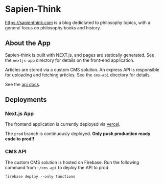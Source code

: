 # Sapien-Think

https://sapienthink.com is a blog dedictated to philosophy topics, with a general focus on philosophy books and history.

## About the App
Sapien-think is built with NEXT.js, and pages are statically generated. See the `nextjs-app` directory for details on the front-end application.

Articles are stored via a custom CMS solution. An express API is responsible for uploading and fetching articles. See the `cms-api` directory for details.

See the [api docs](./cms-api/functions/controllers/ARTICLESAPIDOCS.md).

## Deployments

### Next.js App
The frontend application is currently deployed via [vercel](https://vercel.com/lukaskuppers/sapien-think-blog/settings/general). 

The `prod` branch is continuously deployed. **Only push production ready code to prod!!**

### CMS API
The custom CMS solution is hosted on Firebase. Run the following command from `~/cms-api` to deploy the API to prod:

```
firebase deploy --only functions
```
